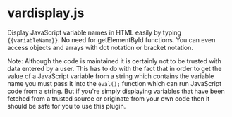 # vardisplay.js

Display JavaScript variable names in HTML easily by typing `{{variableName}}`. No need for getElementById functions. You can even access objects and arrays with dot notation or bracket notation.

Note: Although the code is maintained it is certainly not to be trusted with data entered by a user. This has to do with the fact that in order to get the value of a JavaScript variable from a string which contains the variable name you must pass it into the `eval();` function which can run JavaScript code from a string. But if you're simply displaying variables that have been fetched from a trusted source or originate from your own code then it should be safe for you to use this plugin.
